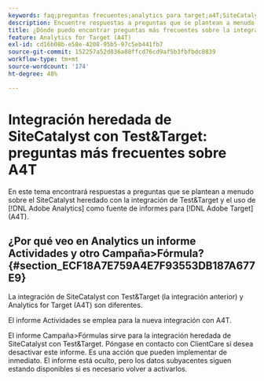 ```yaml
---
keywords: faq;preguntas frecuentes;analytics para target;a4T;SiteCatalyst;campaña > fórmula;test&target;integración
description: Encuentre respuestas a preguntas que se plantean a menudo sobre el SiteCatalyst heredado con la integración de Test&Target y el uso de Analytics para [!DNL Target] (A4T).
title: ¿Dónde puedo encontrar preguntas más frecuentes sobre la integración de SiteCatalyst con Test&Target?
feature: Analytics for Target (A4T)
exl-id: cd16b08b-e58e-4208-95b5-97c5eb441fb7
source-git-commit: 152257a52d836a88ffcd76cd9af5b3fbfbdc0839
workflow-type: tm+mt
source-wordcount: '174'
ht-degree: 48%

---
```


# Integración heredada de SiteCatalyst con Test&amp;Target: preguntas más frecuentes sobre A4T

En este tema encontrará respuestas a preguntas que se plantean a menudo sobre el SiteCatalyst heredado con la integración de Test&amp;Target y el uso de [!DNL Adobe Analytics] como fuente de informes para [!DNL Adobe Target] (A4T).

## ¿Por qué veo en Analytics un informe Actividades y otro Campaña>Fórmula? {#section_ECF18A7E759A4E7F93553DB187A677E9}

La integración de SiteCatalyst con Test&amp;Target (la integración anterior) y Analytics for Target (A4T) son diferentes.

El informe Actividades se emplea para la nueva integración con A4T.

El informe Campaña>Fórmulas sirve para la integración heredada de SiteCatalyst con Test&amp;Target. Póngase en contacto con ClientCare si desea desactivar este informe. Es una acción que pueden implementar de inmediato. El informe está oculto, pero los datos subyacentes siguen estando disponibles si es necesario volver a activarlos.

